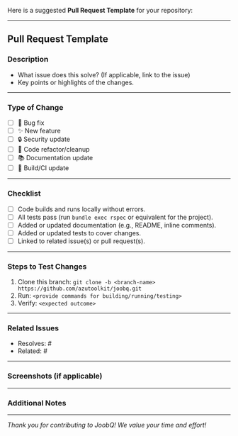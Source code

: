 Here is a suggested **Pull Request Template** for your repository:

---

## **Pull Request Template**

### **Description**

<!-- Please provide a brief summary of the changes you are making. -->
- What issue does this solve? (If applicable, link to the issue)
- Key points or highlights of the changes.

---

### **Type of Change**

<!-- Check all that apply -->
- [ ] 🐛 Bug fix
- [ ] ✨ New feature
- [ ] 🔒 Security update
- [ ] 🧹 Code refactor/cleanup
- [ ] 📚 Documentation update
- [ ] 🔧 Build/CI update

---

### **Checklist**

<!-- Ensure your Pull Request adheres to the project standards -->
- [ ] Code builds and runs locally without errors.
- [ ] All tests pass (run `bundle exec rspec` or equivalent for the project).
- [ ] Added or updated documentation (e.g., README, inline comments).
- [ ] Added or updated tests to cover changes.
- [ ] Linked to related issue(s) or pull request(s).

---

### **Steps to Test Changes**

<!-- Provide steps to test the changes locally -->
1. Clone this branch: `git clone -b <branch-name> https://github.com/azutoolkit/joobq.git`
2. Run: `<provide commands for building/running/testing>`
3. Verify: `<expected outcome>`

---

### **Related Issues**

<!-- List any related issues or pull requests -->
- Resolves: #
- Related: #

---

### **Screenshots (if applicable)**

<!-- Add any relevant screenshots or screencasts to demonstrate changes -->

---

### **Additional Notes**

<!-- Any other context about the changes that might be helpful for the reviewers. -->

---

*Thank you for contributing to JoobQ! We value your time and effort!*
